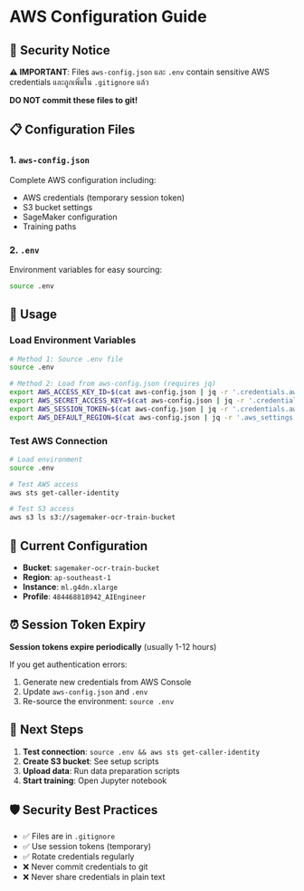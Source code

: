 # AWS Configuration Guide

## 🔐 Security Notice
**⚠️ IMPORTANT**: Files `aws-config.json` และ `.env` contain sensitive AWS credentials และถูกเพิ่มใน `.gitignore` แล้ว

**DO NOT commit these files to git!**

## 📋 Configuration Files

### 1. `aws-config.json`
Complete AWS configuration including:
- AWS credentials (temporary session token)
- S3 bucket settings
- SageMaker configuration
- Training paths

### 2. `.env`
Environment variables for easy sourcing:
```bash
source .env
```

## 🚀 Usage

### Load Environment Variables
```bash
# Method 1: Source .env file
source .env

# Method 2: Load from aws-config.json (requires jq)
export AWS_ACCESS_KEY_ID=$(cat aws-config.json | jq -r '.credentials.aws_access_key_id')
export AWS_SECRET_ACCESS_KEY=$(cat aws-config.json | jq -r '.credentials.aws_secret_access_key')
export AWS_SESSION_TOKEN=$(cat aws-config.json | jq -r '.credentials.aws_session_token')
export AWS_DEFAULT_REGION=$(cat aws-config.json | jq -r '.aws_settings.region')
```

### Test AWS Connection
```bash
# Load environment
source .env

# Test AWS access
aws sts get-caller-identity

# Test S3 access
aws s3 ls s3://sagemaker-ocr-train-bucket
```

## 📝 Current Configuration

- **Bucket**: `sagemaker-ocr-train-bucket`
- **Region**: `ap-southeast-1`
- **Instance**: `ml.g4dn.xlarge`
- **Profile**: `484468818942_AIEngineer`

## ⏰ Session Token Expiry

**Session tokens expire periodically** (usually 1-12 hours)

If you get authentication errors:
1. Generate new credentials from AWS Console
2. Update `aws-config.json` and `.env`
3. Re-source the environment: `source .env`

## 🔄 Next Steps

1. **Test connection**: `source .env && aws sts get-caller-identity`
2. **Create S3 bucket**: See setup scripts
3. **Upload data**: Run data preparation scripts
4. **Start training**: Open Jupyter notebook

## 🛡️ Security Best Practices

- ✅ Files are in `.gitignore`
- ✅ Use session tokens (temporary)
- ✅ Rotate credentials regularly
- ❌ Never commit credentials to git
- ❌ Never share credentials in plain text
